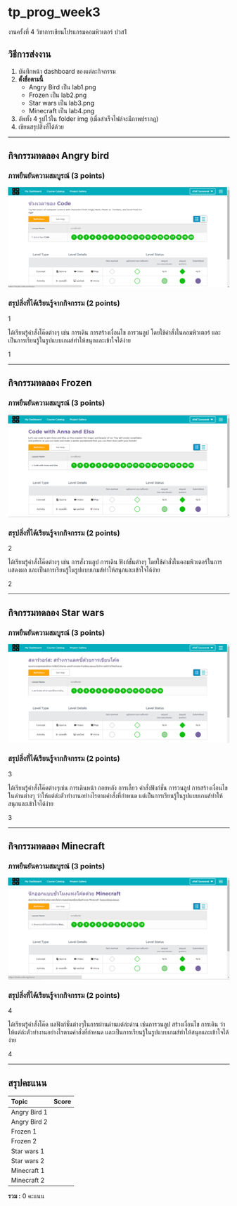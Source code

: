 # tp_prog_week3
งานครั้งที่ 4 วิชาการเขียนโปรแกรมคอมพิวเตอร์ ปวส1

## วิธีการส่งงาน

1.  บันทึกหน้า dashboard ของแต่ละกิจกรรม
2.  **ตั้งชื่อตามนี้**
    -  Angry Bird เป็น lab1.png
    -  Frozen เป็น lab2.png
    -  Star wars เป็น lab3.png
    -  Minecraft เป็น lab4.png
3.  อัพทั้ง 4 รูปไว้ใน folder img (เมื่อสำเร็จไฟล์จะมีภาพปรากฎ)
4.  เขียนสรุปสิ่งที่ได้ด้วย

------------------------------------------

## กิจกรรมทดลอง Angry bird

### ภาพยืนยันความสมบูรณ์ (3 points)

![Not Found](tab1.png)

### สรุปสิ่งที่ได้เรียนรู้จากกิจกรรม (2 points)

$$$$1

ได้เรียนรู้คำสั่งโค๊ดต่างๆ เช่น การเดิน การสร้างเงื่อนไข การวนลูป โดยใช้คำสั่งในคอมพิวเตอร์ และเป็นการเรียนรู้ในรูปแบบเกมส์ทำให้สนุกและเข้าใจได้ง่าย

1$$$$

-------------------------------------------

## กิจกรรมทดลอง Frozen

### ภาพยืนยันความสมบูรณ์ (3 points)

![Not Found](tab2.png)

### สรุปสิ่งที่ได้เรียนรู้จากกิจกรรม (2 points)

$$$$2

ได้เรียนรู้คำสั่งโค๊ดต่างๆ เช่น การสั่งวนลูป  การเดิน ฟังก์ชั่นต่างๆ โดยใช้คำสั่งในคอมพิวเตอร์ในการแสดงผล และเป็นการเรียนรู้ในรูปแบบเกมส์ทำให้สนุกและเข้าใจได้ง่าย

2$$$$

------------------------------------------

## กิจกรรมทดลอง Star wars

### ภาพยืนยันความสมบูรณ์ (3 points)

![Not Found](tab3.png)

### สรุปสิ่งที่ได้เรียนรู้จากกิจกรรม (2 points)

$$$$3

ได้เรียนรู้คำสั่งโค๊ดต่างๆเช่น การเดินหน้า ถอยหลัง การเลี้ยว  คำสั่งฟังก์ชั่น การวนลูป การสร้างเงื่อนไขในด่านต่างๆ ว่าให้แต่ล่ะตัวทำงานอย่างไรตามคำสั่งที่กำหนด
แต่เป็นการเรียนรู้ในรูปแบบเกมส์ทำให้สนุกและเข้าใจได้ง่าย

3$$$$

-------------------------------------------

## กิจกรรมทดลอง Minecraft

### ภาพยืนยันความสมบูรณ์ (3 points)

![Not Found](tab4.png)

### สรุปสิ่งที่ได้เรียนรู้จากกิจกรรม (2 points)

$$$$4

ได้เรียนรู้คำสั่งโค๊ด แลฟังก์ชั่นต่างๆในการผ่านด่านแต่ล่ะด่าน เช่นการวนลูป สร้างเงื่อนไข การเดิน ว่าให้แต่ล่ะตัวทำงานอย่างไรตามคำสั่งที่กำหนด
และเป็นการเรียนรู้ในรูปแบบเกมส์ทำให้สนุกและเข้าใจได้ง่าย

4$$$$

-------------------------------------------

## สรุปคะแนน

| Topic          | Score           |
| :------------- | :-------------: |
| Angry Bird 1   |                 |
| Angry Bird 2   |                 |
| Frozen 1       |                 |
| Frozen 2       |                 |
| Star wars 1    |                 |
| Star wars 2    |                 |
| Minecraft 1    |                 |
| Minecraft 2    |                 |

**รวม :** 0 คะแนน

